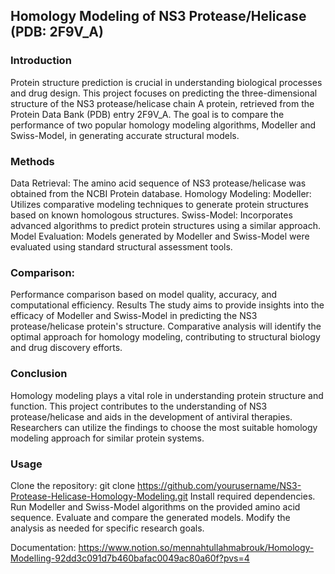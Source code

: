 ## Homology Modeling of NS3 Protease/Helicase (PDB: 2F9V_A)
### Introduction
Protein structure prediction is crucial in understanding biological processes and drug design. This project focuses on predicting the three-dimensional structure of the NS3 protease/helicase chain A protein, retrieved from the Protein Data Bank (PDB) entry 2F9V_A. The goal is to compare the performance of two popular homology modeling algorithms, Modeller and Swiss-Model, in generating accurate structural models.

### Methods
Data Retrieval: The amino acid sequence of NS3 protease/helicase was obtained from the NCBI Protein database.
Homology Modeling:
Modeller: Utilizes comparative modeling techniques to generate protein structures based on known homologous structures.
Swiss-Model: Incorporates advanced algorithms to predict protein structures using a similar approach.
Model Evaluation:
Models generated by Modeller and Swiss-Model were evaluated using standard structural assessment tools.
### Comparison:
Performance comparison based on model quality, accuracy, and computational efficiency.
Results
The study aims to provide insights into the efficacy of Modeller and Swiss-Model in predicting the NS3 protease/helicase protein's structure. Comparative analysis will identify the optimal approach for homology modeling, contributing to structural biology and drug discovery efforts.

### Conclusion
Homology modeling plays a vital role in understanding protein structure and function. This project contributes to the understanding of NS3 protease/helicase and aids in the development of antiviral therapies. Researchers can utilize the findings to choose the most suitable homology modeling approach for similar protein systems.

### Usage
Clone the repository: git clone https://github.com/yourusername/NS3-Protease-Helicase-Homology-Modeling.git
Install required dependencies.
Run Modeller and Swiss-Model algorithms on the provided amino acid sequence.
Evaluate and compare the generated models.
Modify the analysis as needed for specific research goals.

Documentation: https://www.notion.so/mennahtullahmabrouk/Homology-Modelling-92dd3c091d7b460bafac0049ac80a60f?pvs=4
